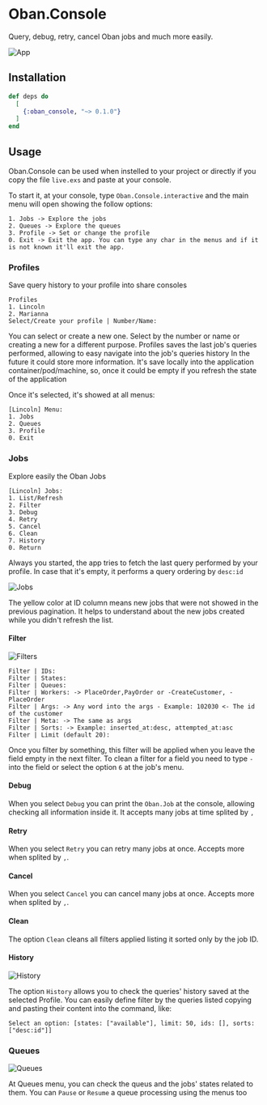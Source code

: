 # Oban.Console

Query, debug, retry, cancel Oban jobs and much more easily.

![App](https://res.cloudinary.com/linqueta/image/upload/v1731590632/nirafqd6q4nru0pqwxu2.gif)

## Installation

```elixir
def deps do
  [
    {:oban_console, "~> 0.1.0"}
  ]
end
```

## Usage

Oban.Console can be used when instelled to your project or directly if you copy the file `live.exs` and paste at your console.

To start it, at your console, type `Oban.Console.interactive` and the main menu will open showing the follow options:

```
1. Jobs -> Explore the jobs
2. Queues -> Explore the queues
3. Profile -> Set or change the profile
0. Exit -> Exit the app. You can type any char in the menus and if it is not known it'll exit the app.
```

### Profiles
Save query history to your profile into share consoles

```
Profiles
1. Lincoln
2. Marianna
Select/Create your profile | Number/Name:
```

You can select or create a new one. Select by the number or name or creating a new for a different purpose.
Profiles saves the last job's queries performed, allowing to easy navigate into the job's queries history
In the future it could store more information.
It's save locally into the application container/pod/machine, so, once it could be empty if you refresh the state of the application

Once it's selected, it's showed at all menus:

```
[Lincoln] Menu:
1. Jobs
2. Queues
3. Profile
0. Exit
```

### Jobs
Explore easily the Oban Jobs

```
[Lincoln] Jobs:
1. List/Refresh
2. Filter
3. Debug
4. Retry
5. Cancel
6. Clean
7. History
0. Return
```

Always you started, the app tries to fetch the last query performed by your profile. In case that it's empty, it performs a query ordering by `desc:id`

![Jobs](https://res.cloudinary.com/linqueta/image/upload/v1731588451/mor9lgfr15kod57xo24t.png)

The yellow color at ID column means new jobs that were not showed in the previous pagination. It helps to understand about the new jobs created while you didn't refresh the list.

#### Filter

![Filters](https://res.cloudinary.com/linqueta/image/upload/v1731588452/bj78lad2ipsew9v5cb0p.png)

```
Filter | IDs:
Filter | States:
Filter | Queues:
Filter | Workers: -> PlaceOrder,PayOrder or -CreateCustomer, -PlaceOrder
Filter | Args: -> Any word into the args - Example: 102030 <- The id of the customer
Filter | Meta: -> The same as args
Filter | Sorts: -> Example: inserted_at:desc, attempted_at:asc
Filter | Limit (default 20):
```

Once you filter by something, this filter will be applied when you leave the field empty in the next filter.
To clean a filter for a field you need to type `-` into the field or select the option `6` at the job's menu.

#### Debug

When you select `Debug` you can print the `Oban.Job` at the console, allowing checking all information inside it. It accepts many jobs at time splited by `,`

#### Retry

When you select `Retry` you can retry many jobs at once. Accepts more when splited by `,`.

#### Cancel

When you select `Cancel` you can cancel many jobs at once. Accepts more when splited by `,`.

#### Clean

The option `Clean` cleans all filters applied listing it sorted only by the job ID.

#### History

![History](https://res.cloudinary.com/linqueta/image/upload/v1731588451/oradrlcszimmhd1gcpbl.png)

The option `History` allows you to check the queries' history saved at the selected Profile. You can easily define filter by the queries listed copying and pasting their content into the command, like:

```
Select an option: [states: ["available"], limit: 50, ids: [], sorts: ["desc:id"]]
```

### Queues

![Queues](https://res.cloudinary.com/linqueta/image/upload/v1731588450/mowm8gyxexog0tfjcoca.png)

At Queues menu, you can check the queus and the jobs' states related to them. You can `Pause` or `Resume` a queue processing using the menus too
